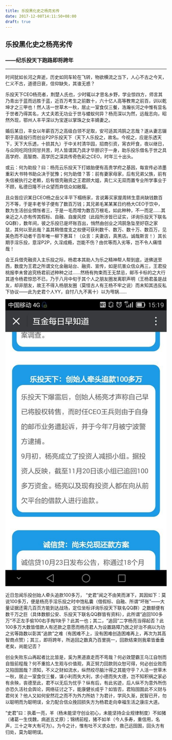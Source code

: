 ```yaml
---
title: 乐投黑化史之杨亮劣传
date: 2017-12-08T14:11:50+08:00
draft: true
---
```


## 乐投黑化史之杨亮劣传
### ——纪乐投天下跑路即将跨年

---
时间犹如长河之奔逝，历史如同车轮在飞转，物欲横流之当下，人心不古之今天，仁义不古，道德日衰，信仰缺失，其谁无惑？
  
乐投天下CEO杨亮者，荆楚人氏也，少时辄以才思名乡野，学业惊四方，师言其乃青出于蓝而远胜于蓝，近百万考生之前数十，六十亿人高等教育之前百，训以乾坤才之三甲也！然人活一世草木一秋，居止一室食仅三餐，浩瀚长河之中惟有显名于世者乃得其名，大丈夫若无功业于世与蝼蚁何异？杨亮深以为然，远哉志向，昭然外现，鄂州人丰平深以为宝遂以掌珠之女丰婧妻之。

婚后某日，丰女以年薪百万之高级白领不足取，安可适其鸿鹄之志哉？遂从妻志辍职于高级投行而创业P2P乐投天下（天下人乐投之，故名。今视之，应是乐透天下，天下大乐透，十损其九）于中关村清华园，招商引资，宵衣旰食，夜以继日，与众同吃同住同甘共苦，时人皆谓其乃具才华胆识于一身，助乐投乐借名于世之具高学府、高智商、高学历之深具传奇色彩之CEO，时年三十出头。

或云：何为助投？曰：杨亮云乐投天下打娘胎便有高贵学府之基因，每宣传必浓墨重彩大书特书助众决于犹豫；何为助借？答：前有妻家母家，后有兄弟父族，前有失信被执行之老赖，后有借壳融资之王君顾大姐，真仁义无双而置专业所学事业于不顾，私德日隆不计众望而弃信众如敝履。

且众皆应识某日CEO杨之岳父丰平下榻杨家，言说筹买家屋周转生意尚缺钱数百万不等，于是丰老爷子便有了数百万钱；其兄弟毛某某某日约杨大CEO于饮中，数为生活创业惆怅者三，于是一毛而增为数百万根毛，如此种种，不一而足……其亲近之人亦有传其假标、自融、自废风控（此段所涉皆已证实，详询乐投天下联名QQ群），数年间，彼之乐投已是坏账百出，悄然由创业之鸿鹄急坠至好窃之家鼠，其何以至此哉？盖其稍借度支之权便可获利数千、数万、数十万、数百万，见美色而不动者千百年唯一柳下惠耳！（众言：夫妻店，真黑店。诚哉斯言！）其长期手淫乐投，意淫P2P，久淫成瘾，岂能不伤？由优等而入劣等，岂不令人痛惜哉！

会王兵借壳融资入主乐投之际，杨君本其助人为乐之精神帮人帮到底，送佛送至西，数度为王君之所谓文化金融站台、融资、宣传，如是坑害众信众再三，王君投桃报李未曾追究杨君前述种种之过……然杨有拘束而王无禁忌，邮币卡标的之大行其道令杨君惊恐不已，乃于八月中旬于其个人之朋友圈发离职声明（王杨君虽是战友，却非朋友，故王不得入杨朋友圈（莫怪古人有王杨不牢之说）而未知其违反私下协议——此为史君个人YY，自忖八九不离十）以为甩锅……

![](1.jpg)

近日忽闻乐投创始人牵头追款100多万， “史君”闻之不由笑而涕下，其因如下：莫说100多万，便是杨亮手淫乐投之时中饱私囊（借假标、自融、所谓“坏账”——大量证据还需几百页方能到达战场，定位坐标详询乐投天下联名QQ群）之数额便有数千万之巨（具体数额公安、乐投天下联名QQ群皆有资料），此所谓“追回100多万”不正左手偷100右手掏1块乎？此其一也；其二，“追回”二字杨亮当得起否？此100多万大数皆借款人有还款之意愿而杨亮君人为设置路障乃医之好治不病以为功之劣等路数以彰其“追款”之难（有困难不上，没有困难创造困难再上，再次为其高智商点赞）；其三，即将跨年，所追回之数真乃百里挑一，回款结束则我辈皆垂垂老矣，尚能记否？

创业失败东山再起者比比皆是，奚为黑道直走而不弯哉？何必效楚霸王乌江自刎而自毁前程哉？何不重拾人生观与价值观，真正努力回款则众恕可得，何必创业败而又陷囹圄哉？须知，不义之财如流水，纵然绞尽脑汁得之其能守乎？人活一世草木一秋，居止一室食仅三餐，谋小利而失大利，求小德而失大德，岂不知积祸之家必有余殃，丧德至此，君不以无后为忧乎？纵有后，有此劣迹，后人纵不为意外所伤亦恐久活社会舆论，网络征讨之下，能康健长成乎？如皆否，君陷囹圄此不义财与君何关？他人又如何安然花之而不为外力所妨？为君计，学风久渐，民智已开，勿以聪明而为聪明误，全力配合信众挽回损失方为杨君走向幸福生活之康庄大道。

“史君”曰：执着一亮，羊（杨未能坚守创业初心，未能坚持企业规律制度）不如猪（诸葛一生伐魏，病逝五丈原）；锦绣前程，猪不如羊（今人多寿，重信用，名声，三十之年大有可为）。为今之计，惟有吐不义求众恕，救己远囹圄，回头方有归处，莫为聪明误。
